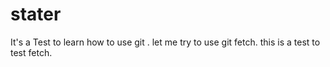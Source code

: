 # stater
It's a Test to learn how to use git .
let me try to use git fetch.
this is a test to test fetch.
